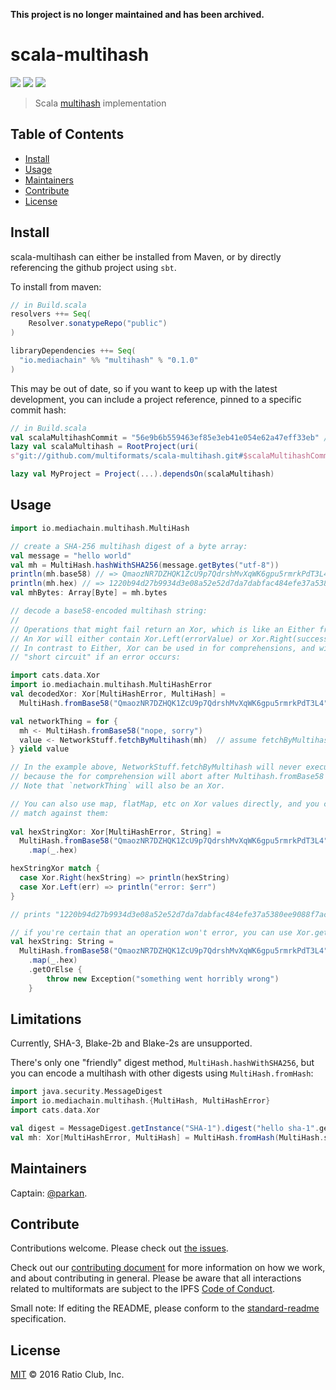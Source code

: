 **This project is no longer maintained and has been archived.**

scala-multihash
===============

[![](https://img.shields.io/badge/project-multiformats-blue.svg?style=flat-square)](https://github.com/multiformats/multiformats)
[![](https://img.shields.io/badge/freenode-%23ipfs-blue.svg?style=flat-square)](https://webchat.freenode.net/?channels=%23ipfs)
[![](https://img.shields.io/badge/readme%20style-standard-brightgreen.svg?style=flat-square)](https://github.com/RichardLitt/standard-readme)

> Scala [multihash](//github.com/multiformats/multihash) implementation

## Table of Contents

- [Install](#install)
- [Usage](#usage)
- [Maintainers](#maintainers)
- [Contribute](#contribute)
- [License](#license)

## Install

scala-multihash can either be installed from Maven, or by directly referencing the github project
using `sbt`. 

To install from maven:

```scala
// in Build.scala
resolvers ++= Seq(
    Resolver.sonatypeRepo("public")
)

libraryDependencies ++= Seq(
  "io.mediachain" %% "multihash" % "0.1.0"
)
```

This may be out of date, so if you want to keep up with the latest development,
you can include a project reference, pinned to a specific commit hash:

```scala
// in Build.scala
val scalaMultihashCommit = "56e9b6b559463ef85e3eb41e054e62a47eff33eb" // or w/e
lazy val scalaMultihash = RootProject(uri(
s"git://github.com/multiformats/scala-multihash.git#$scalaMultihashCommit"

lazy val MyProject = Project(...).dependsOn(scalaMultihash)
```

## Usage

```scala
import io.mediachain.multihash.MultiHash

// create a SHA-256 multihash digest of a byte array:
val message = "hello world"
val mh = MultiHash.hashWithSHA256(message.getBytes("utf-8"))
println(mh.base58) // => QmaozNR7DZHQK1ZcU9p7QdrshMvXqWK6gpu5rmrkPdT3L4
println(mh.hex) // => 1220b94d27b9934d3e08a52e52d7da7dabfac484efe37a5380ee9088f7ace2efcde9
val mhBytes: Array[Byte] = mh.bytes

// decode a base58-encoded multihash string:
//
// Operations that might fail return an Xor, which is like an Either from the scala standard lib
// An Xor will either contain Xor.Left(errorValue) or Xor.Right(successValue)
// In contrast to Either, Xor can be used in for comprehensions, and will
// "short circuit" if an error occurs:

import cats.data.Xor
import io.mediachain.multihash.MultiHashError
val decodedXor: Xor[MultiHashError, MultiHash] = 
  MultiHash.fromBase58("QmaozNR7DZHQK1ZcU9p7QdrshMvXqWK6gpu5rmrkPdT3L4")

val networkThing = for {
  mh <- MultiHash.fromBase58("nope, sorry")
  value <- NetworkStuff.fetchByMultihash(mh)  // assume fetchByMultihash also returns an Xor
} yield value

// In the example above, NetworkStuff.fetchByMultihash will never execute,
// because the for comprehension will abort after Multihash.fromBase58 fails.
// Note that `networkThing` will also be an Xor.

// You can also use map, flatMap, etc on Xor values directly, and you can pattern
// match against them:
 
val hexStringXor: Xor[MultiHashError, String] = 
  MultiHash.fromBase58("QmaozNR7DZHQK1ZcU9p7QdrshMvXqWK6gpu5rmrkPdT3L4")
    .map(_.hex)

hexStringXor match {
  case Xor.Right(hexString) => println(hexString)
  case Xor.Left(err) => println("error: $err")
}

// prints "1220b94d27b9934d3e08a52e52d7da7dabfac484efe37a5380ee9088f7ace2efcde9"

// if you're certain that an operation won't error, you can use Xor.getOrElse
val hexString: String = 
  MultiHash.fromBase58("QmaozNR7DZHQK1ZcU9p7QdrshMvXqWK6gpu5rmrkPdT3L4")
    .map(_.hex)
    .getOrElse {
        throw new Exception("something went horribly wrong")
    }
```

## Limitations

Currently, SHA-3, Blake-2b and Blake-2s are unsupported.

There's only one "friendly" digest method, `MultiHash.hashWithSHA256`, but you can
encode a multihash with other digests using `MultiHash.fromHash`:

```scala
import java.security.MessageDigest
import io.mediachain.multihash.{MultiHash, MultiHashError}
import cats.data.Xor

val digest = MessageDigest.getInstance("SHA-1").digest("hello sha-1".getBytes)
val mh: Xor[MultiHashError, MultiHash] = MultiHash.fromHash(MultiHash.sha1, digest)
```

## Maintainers

Captain: [@parkan](https://github.com/parkan).

## Contribute

Contributions welcome. Please check out [the issues](https://github.com/multiformats/scala-multihash/issues).

Check out our [contributing document](https://github.com/multiformats/multiformats/blob/master/contributing.md) for more information on how we work, and about contributing in general. Please be aware that all interactions related to multiformats are subject to the IPFS [Code of Conduct](https://github.com/ipfs/community/blob/master/code-of-conduct.md).

Small note: If editing the README, please conform to the [standard-readme](https://github.com/RichardLitt/standard-readme) specification.

## License

[MIT](LICENSE) © 2016 Ratio Club, Inc.
